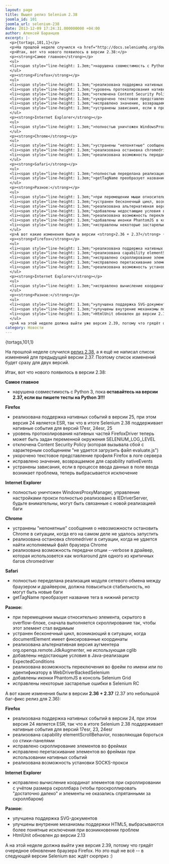 ```yaml
---
layout: page
title: Вышел релиз Selenium 2.38
joomla_id: 101
joomla_url: selenium-238
date: 2013-12-09 17:24:31.000000000 +04:00
author: Алексей Баранцев
excerpt: |-
  <p>{tortags,101,1}</p>
  <p>На прошлой неделе случился <a href="http://docs.seleniumhq.org/download/">релиз 2.38</a>, а я ещё не написал список изменений для предыдущей версии 2.37. Поэтому список изменений будет сразу для двух версий.</p>
  <p>Итак, вот что нового появилось в версии 2.38:</p>
  <p><strong>Самое главное</strong></p>
  <ul>
  <li><span style="line-height: 1.3em;">нарушена совместимость с Python 3, пока <strong>оставайтесь на версии 2.37, если вы пишете тесты на Python 3!!!</strong></span></li>
  </ul>
  <p><strong>Firefox</strong></p>
  <ul>
  <li><span style="line-height: 1.3em;">реализована поддержка нативных событий в версии 25, при этом версия 24 является ESR, так что в итоге Selenium 2.38 поддерживает нативные события для версий 17esr, 24esr, 25</span></li>
  <li><span style="line-height: 1.3em;">уровень протоколирования нативных частей FirefoxDriver теперь может быть задан переменной окружения SELENIUM_LOG_LEVEL</span></li>
  <li><span style="line-height: 1.3em;">отключена Content Security Policy (которая вызывала сбой с характерным сообщением "не удается загрузить файл evaluate.js")</span></li>
  <li><span style="line-height: 1.3em;">укорочено текстовое представление профиля Firefox в логе сервера</span></li>
  <li><span style="line-height: 1.3em;">исправлено значение, возвращаемое для capability nativeEvents</span></li>
  <li><span style="line-height: 1.3em;">устранены зависания, если в процессе ввода данных в поле ввода возникает проблема, теперь выбрасывается исключение</span></li>
  </ul>
  <p><strong>Internet Explorer</strong></p>
  <ul>
  <li><span style="line-height: 1.3em;">полностью уничтожен WindowsProxyManager, управление настройками прокси полностью реализовано в IEDriverServer, будьте внимательны, могут быть связанные с новой реализацией баги</span></li>
  </ul>
  <p><strong>Chrome</strong></p>
  <ul>
  <li><span style="line-height: 1.3em;">устранены "непонятные" сообщения о невозможности остановить Chrome в ситуации, когда его на самом деле не удалось запустить</span></li>
  <li><span style="line-height: 1.3em;">реализована остановка chromedriver в ситуации, когда не удается найти исполняемый файл браузера Chrome</span></li>
  <li><span style="line-height: 1.3em;">реализована возможность передачи опции --verbose в драйвер, которая использовется как workaround для одного из критичных багов chromedriver</span></li>
  </ul>
  <p><strong>Safari</strong></p>
  <ul>
  <li><span style="line-height: 1.3em;">полностью переделана реализация модуля сетевого обмена между браузером и драйвером, должна повыситься стабильность, но могут быть новые баги</span></li>
  <li><span style="line-height: 1.3em;">getTagName преобразует название тега в нижний регистр</span></li>
  </ul>
  <p><strong>Разное:</strong></p>
  <ul>
  <li><span style="line-height: 1.3em;">при перемещении мыши относительно элемента, скрытого в overflow-блоке, сначала выполняется скроллирование так, чтобы этот элемент стал видимым</span></li>
  <li><span style="line-height: 1.3em;">устранен бесконечный цикл, возникающий в ситуации, когда documentElement имеет фиксированные координаты</span></li>
  <li><span style="line-height: 1.3em;">реализована альтернативная версия аугментера org.openqa.remote.JdkAugmenter, не использующая cglib</span></li>
  <li><span style="line-height: 1.3em;">добавлены недостающие условия в Java-реализации ExpectedConditions</span></li>
  <li><span style="line-height: 1.3em;">реализована возможность переключения во фрейм по имени или по идентификатору в WebDriverBackedSelenium</span></li>
  <li><span style="line-height: 1.3em;">добавлены иконки PhantomJS в консоль Selenium Grid</span></li>
  <li><span style="line-height: 1.3em;">исправлены некоторые застарелые ошибки в Selenium RC</span></li>
  </ul>
  <p>А вот какие изменения были в версии <strong>2.36 + 2.37</strong> (2.37 это небольшой баг-фикс релиз для 2.36):</p>
  <p><strong>Firefox</strong></p>
  <ul>
  <li><span style="line-height: 1.3em;">реализована поддержка нативных событий в версии 24, при этом версия 24 является ESR, так что в итоге Selenium 2.38 поддерживает нативные события для версий 17esr, 23, 24esr</span></li>
  <li><span style="line-height: 1.3em;">реализована capability elementScrollBehavior, позволяющая бороться со стики-панелями</span></li>
  <li><span style="line-height: 1.3em;">исправлено скроллирование элементов во фреймах</span></li>
  <li><span style="line-height: 1.3em;">исправлено перетаскивание элементов во фреймах при использовании нативных событий</span></li>
  <li><span style="line-height: 1.3em;">реализована возможность установки SOCKS-прокси</span></li>
  </ul>
  <p><strong>Internet Explorer</strong></p>
  <ul>
  <li><span style="line-height: 1.3em;">исправлено вычисление координат элементов при скроллировании с учётом размера скроллбара (чтобы проскроллировать "достаточно далеко" и элементы не оказались спрятанными за скроллбаром)</span></li>
  </ul>
  <p><strong>Разное:</strong></p>
  <ul>
  <li><span style="line-height: 1.3em;">улучшена поддержка SVG-документов</span></li>
  <li><span style="line-height: 1.3em;">улучшены внутрение механизмы поддержки HTML5, выбрасываются более понятные исключения при возникновении проблем</span></li>
  <li><span style="line-height: 1.3em;">HtmlUnit обновлен до версии 2.13</span></li>
  </ul>
  <p>А на этой неделе должна выйти уже версия 2.39, потому что грядёт очередное обновление браузера Firefox. Но это ещё не всё -- в следующей версии Selenium вас ждёт сюрприз :)</p>
category: Новости
---
```

<p>{tortags,101,1}</p>
<p>На прошлой неделе случился <a href="http://docs.seleniumhq.org/download/">релиз 2.38</a>, а я ещё не написал список изменений для предыдущей версии 2.37. Поэтому список изменений будет сразу для двух версий.</p>
<p>Итак, вот что нового появилось в версии 2.38:</p>
<p><strong>Самое главное</strong></p>
<ul>
<li><span style="line-height: 1.3em;">нарушена совместимость с Python 3, пока <strong>оставайтесь на версии 2.37, если вы пишете тесты на Python 3!!!</strong></span></li>
</ul>
<p><strong>Firefox</strong></p>
<ul>
<li><span style="line-height: 1.3em;">реализована поддержка нативных событий в версии 25, при этом версия 24 является ESR, так что в итоге Selenium 2.38 поддерживает нативные события для версий 17esr, 24esr, 25</span></li>
<li><span style="line-height: 1.3em;">уровень протоколирования нативных частей FirefoxDriver теперь может быть задан переменной окружения SELENIUM_LOG_LEVEL</span></li>
<li><span style="line-height: 1.3em;">отключена Content Security Policy (которая вызывала сбой с характерным сообщением "не удается загрузить файл evaluate.js")</span></li>
<li><span style="line-height: 1.3em;">укорочено текстовое представление профиля Firefox в логе сервера</span></li>
<li><span style="line-height: 1.3em;">исправлено значение, возвращаемое для capability nativeEvents</span></li>
<li><span style="line-height: 1.3em;">устранены зависания, если в процессе ввода данных в поле ввода возникает проблема, теперь выбрасывается исключение</span></li>
</ul>
<p><strong>Internet Explorer</strong></p>
<ul>
<li><span style="line-height: 1.3em;">полностью уничтожен WindowsProxyManager, управление настройками прокси полностью реализовано в IEDriverServer, будьте внимательны, могут быть связанные с новой реализацией баги</span></li>
</ul>
<p><strong>Chrome</strong></p>
<ul>
<li><span style="line-height: 1.3em;">устранены "непонятные" сообщения о невозможности остановить Chrome в ситуации, когда его на самом деле не удалось запустить</span></li>
<li><span style="line-height: 1.3em;">реализована остановка chromedriver в ситуации, когда не удается найти исполняемый файл браузера Chrome</span></li>
<li><span style="line-height: 1.3em;">реализована возможность передачи опции --verbose в драйвер, которая использовется как workaround для одного из критичных багов chromedriver</span></li>
</ul>
<p><strong>Safari</strong></p>
<ul>
<li><span style="line-height: 1.3em;">полностью переделана реализация модуля сетевого обмена между браузером и драйвером, должна повыситься стабильность, но могут быть новые баги</span></li>
<li><span style="line-height: 1.3em;">getTagName преобразует название тега в нижний регистр</span></li>
</ul>
<p><strong>Разное:</strong></p>
<ul>
<li><span style="line-height: 1.3em;">при перемещении мыши относительно элемента, скрытого в overflow-блоке, сначала выполняется скроллирование так, чтобы этот элемент стал видимым</span></li>
<li><span style="line-height: 1.3em;">устранен бесконечный цикл, возникающий в ситуации, когда documentElement имеет фиксированные координаты</span></li>
<li><span style="line-height: 1.3em;">реализована альтернативная версия аугментера org.openqa.remote.JdkAugmenter, не использующая cglib</span></li>
<li><span style="line-height: 1.3em;">добавлены недостающие условия в Java-реализации ExpectedConditions</span></li>
<li><span style="line-height: 1.3em;">реализована возможность переключения во фрейм по имени или по идентификатору в WebDriverBackedSelenium</span></li>
<li><span style="line-height: 1.3em;">добавлены иконки PhantomJS в консоль Selenium Grid</span></li>
<li><span style="line-height: 1.3em;">исправлены некоторые застарелые ошибки в Selenium RC</span></li>
</ul>
<p>А вот какие изменения были в версии <strong>2.36 + 2.37</strong> (2.37 это небольшой баг-фикс релиз для 2.36):</p>
<p><strong>Firefox</strong></p>
<ul>
<li><span style="line-height: 1.3em;">реализована поддержка нативных событий в версии 24, при этом версия 24 является ESR, так что в итоге Selenium 2.38 поддерживает нативные события для версий 17esr, 23, 24esr</span></li>
<li><span style="line-height: 1.3em;">реализована capability elementScrollBehavior, позволяющая бороться со стики-панелями</span></li>
<li><span style="line-height: 1.3em;">исправлено скроллирование элементов во фреймах</span></li>
<li><span style="line-height: 1.3em;">исправлено перетаскивание элементов во фреймах при использовании нативных событий</span></li>
<li><span style="line-height: 1.3em;">реализована возможность установки SOCKS-прокси</span></li>
</ul>
<p><strong>Internet Explorer</strong></p>
<ul>
<li><span style="line-height: 1.3em;">исправлено вычисление координат элементов при скроллировании с учётом размера скроллбара (чтобы проскроллировать "достаточно далеко" и элементы не оказались спрятанными за скроллбаром)</span></li>
</ul>
<p><strong>Разное:</strong></p>
<ul>
<li><span style="line-height: 1.3em;">улучшена поддержка SVG-документов</span></li>
<li><span style="line-height: 1.3em;">улучшены внутрение механизмы поддержки HTML5, выбрасываются более понятные исключения при возникновении проблем</span></li>
<li><span style="line-height: 1.3em;">HtmlUnit обновлен до версии 2.13</span></li>
</ul>
<p>А на этой неделе должна выйти уже версия 2.39, потому что грядёт очередное обновление браузера Firefox. Но это ещё не всё -- в следующей версии Selenium вас ждёт сюрприз :)</p>
